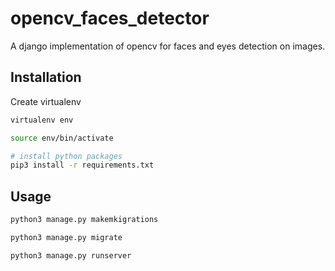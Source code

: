 # opencv_faces_detector
A django implementation of opencv for faces and eyes detection on images.


## Installation

Create virtualenv

```bash
virtualenv env

source env/bin/activate

# install python packages
pip3 install -r requirements.txt
```

## Usage

```python
python3 manage.py makemkigrations

python3 manage.py migrate

python3 manage.py runserver
```

